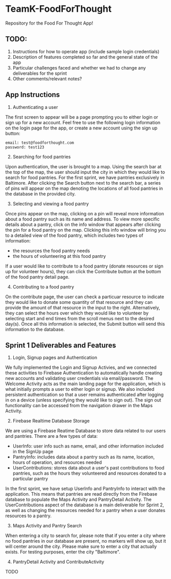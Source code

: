 # TeamK-FoodForThought
Repository for the Food For Thought App!

## TODO:
1. Instructions for how to operate app (include sample login credentials)
2. Description of features completed so far and the general state of the app
3. Particular challenges faced and whether we had to change any deliverables for the sprint
4. Other comments/relevant notes?

## App Instructions
1. Authenticating a user <br>

The first screen to appear will be a page prompting you to either login or sign up for a new account. Feel free to use the following login information on the login page for the app, or create a new account using the sign up button:
```
email: test@foodforthought.com
password: test123
```
2. Searching for food pantries <br> 

Upon authentication, the user is brought to a map. Using the search bar at the top of the map, the user should input the city in which they would like to search for food pantries. For the first sprint, we have pantries exclusively in Baltimore. After clicking the Search button next to the search bar, a series of pins will appear on the map denoting the locations of all food pantries in the database in the provided city. 

3. Selecting and viewing a food pantry <br>

Once pins appear on the map, clicking on a pin will reveal more information about a food pantry such as its name and address. To view more specific details about a pantry, click on the info window that appears after clicking the pin for a food pantry on the map. Clicking this info window will bring you to a detailed view of the food pantry, which includes two types of information:
- the resources the food pantry needs 
- the hours of volunteering at this food pantry

If a user would like to contribute to a food pantry (donate resources or sign up for volunteer hours), they can click the Contribute button at the bottom of the food pantry detail page. 

4. Contributing to a food pantry <br>

On the contribute page, the user can check a particuar resource to indicate they would like to donate some quantity of that resource and they can provide the amount of that resource in the input to the right. Alternatively, they can select the hours over which they would like to volunteer by selecting start and end times from the scroll menus next to the desired day(s). Once all this information is selected, the Submit button will send this information to the database. 

## Sprint 1 Deliverables and Features

1. Login, Signup pages and Authentication

We fully implemented the Login and Signup Activies, and we connected these activities to Firebase Authentication to automatically handle creating new accounts and validating user credentials via email/password. The Welcome Activity acts as the main landing page for the application, which is what initially prompts a user to either login or signup. We also included persistent authentication so that a user remains authenticated after logging in on a device (unless specifying they would like to sign out). The sign out functionality can be accessed from the navigation drawer in the Maps Activity.

2. Firebase Realtime Database Storage

We are using a Firebase Reatime Database to store data related to our users and pantries. There are a few types of data:
- UserInfo: user info such as name, email, and other information included in the SignUp page
- PantryInfo: includes data about a pantry such as its name, location, hours of operation, and resources needed
- UserContributions: stores data about a user's past contributions to food pantries, such as the hours they volunteered and resources donated to a particular pantry

In the first sprint, we have setup UserInfo and PantryInfo to interact with the application. This means that pantries are read directly from the Firebase database to populate the Maps Activity and PantryDetail Activity. The UserContributions aspect of the database is a main deliverable for Sprint 2, as well as changing the resources needed for a pantry when a user donates resources to a pantry. 

3. Maps Activity and Pantry Search

When entering a city to search for, please note that if you enter a city where no food pantries in our database are present,
no markers will show up, but it will center around the city. Please make sure to enter a city that actually exists.
For testing purposes, enter the city "Baltimore".

4. PantryDetail Activity and ContributeActivity

TODO
